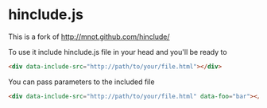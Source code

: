 # hinclude.js

This is a fork of http://mnot.github.com/hinclude/

To use it include hinclude.js file in your head and you'll be ready to


```html
<div data-include-src="http://path/to/your/file.html"></div>
```

You can pass parameters to the included file

```html
<div data-include-src="http://path/to/your/file.html" data-foo="bar"></div>
```

